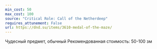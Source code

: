 ```yaml
---
min_cost: 50
max_cost: 100
source: "Critical Role: Call of the Netherdeep"
requires_attunement: False
url: https://dnd.su/items/3610-medal-of-the-maze/
---
```


Чудесный предмет, обычный
Рекомендованная стоимость: 50-100 зм